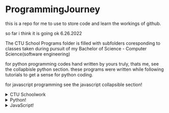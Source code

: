 # ProgrammingJourney

this is a repo for me to use to store code and learn the workings of github.

so far i think it is going ok  6.26.2022

The CTU School Programs folder is filled with subfolders coresponding to classes taken during pursuit of my Bachelor of Science - Computer Science(software engineering)

for python programming codes hand written by yours truly, thats me, see the collapbisle python section.  these programs were written while following tutorials to get a sense for python coding.

for javascript programming see the javascript collapsible section!

<details>
    <summary>CTU Schoolwork</summary>

## CTU Schoolwork courses
    1. Big Data Anylytics
        * Unit 2 - Tweet empty spcae remover
        * Unit 3 - Dictionary creation with keys
        * Unit 4 - AI teaching and testing using diabetes data
        * Unit 5 - KnearestNeighbors using zipcode demographics

    2. C++
        * 

    3. Computer Algorithms
        * 

    4. Data Structures


</details>


<details>
    <summary>Python!</summary>

## Python programs so far:
    1.Games: All in games folder, then branch into own folders for game files.
        * madlibs - enter the prompts and read out a small madlib!
        * guessing game(computer) - guess a random number generated by the computer!
        * guessing game(user) - give the computer hints to try to guess your number!
        * rock, paper, scissors - play against the computer in RPS!
        * hangman - play a game of hangman using the provided word list!
        * tictactoe - play tictactoe with logic! includes a unbeatable computer palyer using minmax eo ensure it doenst lose.
        * Minesweeper - command line version with selectable board size and number of bombs!
        * Pong - use turtles to paly pong. w/s for left, Up/Down for right.
        * Snake - play a block snake game with arrow keys.

    2. AI learning
        * BinarySearch - basics showing binary search
        * RidgeRegression - basic ridge regression to use on dataframes

    3. Everyday use projects
        * Youtube video downloader
        * Finance Automation

    4. Weekend projects
        * july 18 - 

</details>

<details>
  <summary>JavaScript!</summary>
  
  ## Javascript programs so far
    1. Games
        * Rock Paper Scissors! - play against teh computer random generated results.
        * Memory Game! - flip tiles to view pictures underneath. match them to clear the board.
        * Connect 4 - standard connect 4 game
</details>

